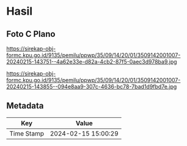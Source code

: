 # Hasil

## Foto C Plano

https://sirekap-obj-formc.kpu.go.id/9135/pemilu/ppwp/35/09/14/20/01/3509142001007-20240215-143751--4a62e33e-d82a-4cb2-87f5-0aec3d978ba9.jpg

https://sirekap-obj-formc.kpu.go.id/9135/pemilu/ppwp/35/09/14/20/01/3509142001007-20240215-143855--094e8aa9-307c-4636-bc78-7bad1d9fbd7e.jpg


## Metadata

| Key        | Value               |
| ---------- | ------------------- |
| Time Stamp | 2024-02-15 15:00:29 |



